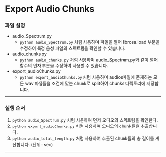 # Export Audio Chunks

### 파일 설명
- audio_Spectrum.py
    - ``` python audio_Spectrum.py ``` 처럼 사용하며 파일을 열어 librosa.load 부분을 수정하여 특정 음성 파일의 스펙트럼을 확인할 수 있습니다.
- audio_chunks.py
    - ``` python audio_chunks.py ``` 처럼 사용하며 audio_Spectrum.py와 같이 열어 함수의 인자 부분을 수정하여 사용할 수 있습니다.
- export_audioChunks.py
    - ``` python export_audioChunks.py ``` 처럼 사용하며 audios파일에 존재하는 모든 wav 파일들을 조건에 맞는 chunk로 split하여 chunks 디렉토리에 저장합니다.
* * *

### 실행 순서
1. ``` python audio_Spectrum.py ``` 처럼 사용하여 먼저 오디오의 스펙트럼을 확인한다.
2. ``` python export_audioChunks.py ``` 처럼 사용하여 오디오의 chunk들을 추출합니다.
3. ``` python audio_total_length.py ``` 처럼 사용하여 추출된 chunk들의 총 길이를 계산합니다. (단위 : sec)
* * *